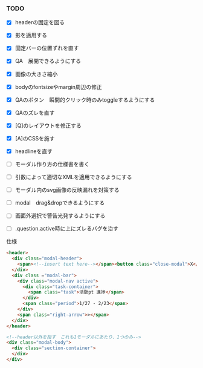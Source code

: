 ### TODO
- [x] headerの固定を図る
- [x] 影を適用する
- [x] 固定バーの位置ずれを直す
- [x] QA　展開できるようにする
- [x] 画像の大きさ縮小
- [x] bodyのfontsizeやmargin周辺の修正
- [x] QAのボタン　瞬間的クリック時のみtoggleするようにする
- [x] QAのズレを直す
- [x] [Q]のレイアウトを修正する
- [x] [A]のCSSを施す
- [x] headlineを直す
- [ ] モーダル作り方の仕様書を書く
- [ ] 引数によって適切なXMLを適用できるようにする
- [ ] モーダル内のsvg画像の反映漏れを対策する
- [ ] modal　drag&dropできるようにする
- [ ] 画面外選択で警告光発するようにする
- [ ] .question.active時に上にズレるバグを治す


仕様
~~~html
<header>
  <div class="modal-header">
    <span><!--insert text here--></span><button class="close-modal">X</button>
  </div>
  <div class ="modal-bar">
    <div class="modal-nav active"> 
      <div class="task-container">
        <span class="task">活動pt 進捗</span>
      </div>
      <span class="period">1/27 - 2/23</span>
    </div>
    <span class="right-arrow">></span>
  </div>
</header>

<!--header以外を指す　これも1モーダルにあたり、1つのみ-->
<div class="modal-body">
  <div class="section-container">
  </div>
</div>

~~~
